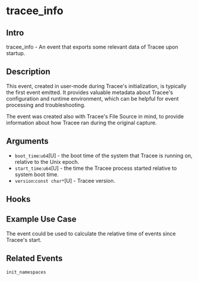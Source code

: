# tracee_info

## Intro

tracee_info - An event that exports some relevant data of Tracee upon startup.

## Description

This event, created in user-mode during Tracee's initialization, is typically the first event emitted. It provides valuable metadata about Tracee's configuration and runtime environment, which can be helpful for event processing and troubleshooting.

The event was created also with Tracee's File Source in mind, to provide information about how Tracee ran during the original capture.

## Arguments

* `boot_time`:`u64`[U] - the boot time of the system that Tracee is running on, relative to the Unix epoch.
* `start_time`:`u64`[U] - the time the Tracee process started relative to system boot time.
* `version`:`const char*`[U] - Tracee version.

## Hooks

## Example Use Case

The event could be used to calculate the relative time of events since Tracee's start.

## Related Events

`init_namespaces`